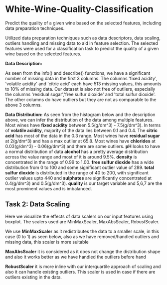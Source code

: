 # White-Wine-Quality-Classification
Predict the quality of a given wine based on the selected features, including data preparation techniques.

Utilized data preparation techniques such as data descriptors, data scaling, outliers handling and missing data to aid in feature selection. 
The selected features were used for a classification task to predict the quality of a given wine based on the selected features. 

**Data Description:**

As seen from the info() and describe() functions, we have a significant number of missing data in the first 3 columns. The columns 'fixed acidity', 'volatile acidity' and 'citric acid' each have 513 missing values, this amounts to 10% of missing data. Our dataset is also not free of outliers, especially the columns 'residual sugar','free sulfur dioxide' and 'total sulfur dioxide'. The other columns do have outliers but they are not as comparable to the above 3 columns.

**Data Distribution:**
As seen from the histogram below and the description above, we can infer the distribution of the data among multiple features. Most wines have **fixed acidity** between 5.5(g/dm^3) - 7.5(g/dm^3). In terms of **volatile acidity**, majority of the data lies between 0.1 and 0.4. The **citric acid** has most of the data in the 0.3 range. Most wines have **residual sugar** at 2(g/dm^3) and has a max outlier at 65.8. Most wines have **chlorides** at 0.03(g/dm^3) - 0.06(g/dm^3) and there are some outliers. **pH** looks to have a normal distribution of data **alcohol** has a pretty average distribution across the value range and most of it is around 9.5%. **density** is concentrated in the range of 0.99 to 1.00. **free sulfur dioxide** has a wide distribution from 0 to 100 and some significant outlier value of 289. **total sulfur dioxide** is distributed in the range of 40 to 200, with significant outlier values upto 440 and **sulphates** are significantly concentrated at 0.4(g/dm^3) and 0.5(g/dm^3).
**quality** is our target variable and 5,6,7 are the most prominent values and is imbalanced.


## Task 2: Data Scaling

Here we visualize the effects of data scalers on our input features using boxplot. The scalers used are MinMaxScaler, MaxAbsScaler, RobustScaler.

We use **MinMaxScaler** as it redistributes the data to a smaller scale, in this case (0 to 1) as seen below, also as we have removed/handled outliers and missing data, this scaler is more suitable

**MaxAbsScaler** it is considered as it does not change the distribution shape and also it works better as we have handled the outliers before hand

**RobustScaler** it is more inline with our interquartile approach of scaling and also it can handle existing outliers. This scaler is used in case if there are outliers existing in the data.


